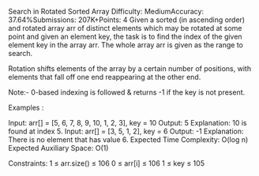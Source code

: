 Search in Rotated Sorted Array
Difficulty: MediumAccuracy: 37.64%Submissions: 207K+Points: 4
Given a sorted (in ascending order) and rotated array arr of distinct elements which may be rotated at some point and given an element key, the task is to find the index of the given element key in the array arr. The whole array arr is given as the range to search.

Rotation shifts elements of the array by a certain number of positions, with elements that fall off one end reappearing at the other end.

Note:- 0-based indexing is followed & returns -1 if the key is not present.

Examples :

Input: arr[] = [5, 6, 7, 8, 9, 10, 1, 2, 3], key = 10
Output: 5
Explanation: 10 is found at index 5.
Input: arr[] = [3, 5, 1, 2], key = 6
Output: -1
Explanation: There is no element that has value 6.
Expected Time Complexity: O(log n)
Expected Auxiliary Space: O(1)

Constraints:
1 ≤ arr.size() ≤ 106
0 ≤ arr[i] ≤ 106
1 ≤ key ≤ 105


